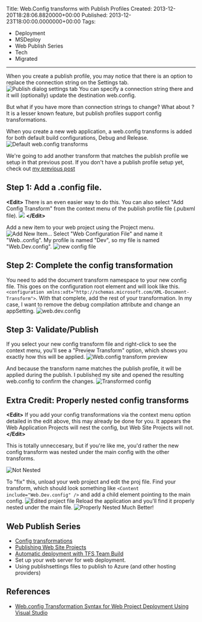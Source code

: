 Title: Web.Config transforms with Publish Profiles
Created: 2013-12-20T18:28:06.8820000+00:00
Published: 2013-12-23T18:00:00.0000000+00:00
Tags: 
 - Deployment
 - MSDeploy
 - Web Publish Series
 - Tech
 - Migrated
---
When you create a publish profile, you may notice that there is an option to replace the connection string on the Settings tab.
![Publish dialog settings tab](/Content/images/2013/Dec/PublishSettings.PNG)
You can specify a connection string there and it will (optionally) update the destination web.config.

But what if you have more than connection strings to change? What about <appSettings>? It is a lesser known feature, but publish profiles support config transformations.

When you create a new web application, a web.config transforms is added for both default build configurations, Debug and Release.
![Default web.config transforms](/Content/images/2013/Dec/DefaultConfigTransforms.PNG)

We're going to add another transform that matches the publish profile we setup in that previous post. If you don't have a publish profile setup yet, check out [my previous post](http://awaitwisdom.com/intro-to-web-publish-profiles/)
## Step 1: Add a .config file.
**&lt;Edit&gt;**
There is an even easier way to do this. You can also select "Add Config Transform" from the context menu of the publish profile file (.pubxml file).
![](/Content/images/2014/Jan/AddConfigTransform.PNG)
**&lt;/Edit&gt;**

Add a new item to your web project using the Project menu.
![Add New Item...](/Content/images/2013/Dec/AddNewItem.PNG)
Select "Web Configuration File" and name it "Web.<publish profile name>.config". My profile is named "Dev", so my file is named "Web.Dev.config".
![new config file](/Content/images/2013/Dec/AddNewConfig.PNG)

## Step 2: Complete the config transformation
You need to add the document transform namespace to your new config file. This goes on the configuration root element and will look like this. `<configuration xmlns:xdt="http://schemas.microsoft.com/XML-Document-Transform">`. With that complete, add the rest of your transformation. In my case, I want to remove the debug compilation attribute and change an appSetting.
![web.dev.config](/Content/images/2013/Dec/web_dev_config.png)

## Step 3: Validate/Publish
If you select your new config transform file and right-click to see the context menu, you'll see a "Preview Transform" option, which shows you exactly how this will be applied.
![Web.config transform preview](/Content/images/2013/Dec/TransformPreview.png)

And because the transform name matches the publish profile, it will be applied during the publish. I published my site and opened the resulting web.config to confirm the changes.
![Transformed config](/Content/images/2013/Dec/TransformedConfig.png)

## Extra Credit: Properly nested config transforms
**&lt;Edit&gt;**
If you add your config transformations via the context menu option detailed in the edit above, this may already be done for you. It appears the Web Application Projects will nest the config, but Web Site Projects will not.
**&lt;/Edit&gt;**

This is totally unneccesary, but if you're like me, you'd rather the new config transform was nested under the main config with the other transforms.

![Not Nested](/Content/images/2013/Dec/NotNested.png)

To "fix" this, unload your web project and edit the proj file. Find your transform, which should look something like `<Content include="Web.Dev.config" />` and add a child <DependentUpon> element pointing to the main config.
![Edited project file](/Content/images/2013/Dec/EditedProject.png)
Reload the application and you'll find it properly nested under the main file.
![Properly Nested](/Content/images/2013/Dec/nested.png)
Much Better!

## Web Publish Series
+ [Config transformations](http://awaitwisdom.com/publish-profile-config-transform/) 
+ [Publishing Web Site Projects](http://awaitwisdom.com/publishing-website-projects)
+ [Automatic deployment with TFS Team Build](http://awaitwisdom.com/automatic-web-deployment-with-tfs-team-build)
+ Set up your web server for web deployment.
+ Using publishsettings files to publish to Azure (and other hosting providers)

## References
* [Web.config Transformation Syntax for Web Project Deployment Using Visual Studio](http://msdn.microsoft.com/en-us/library/dd465326.aspx)